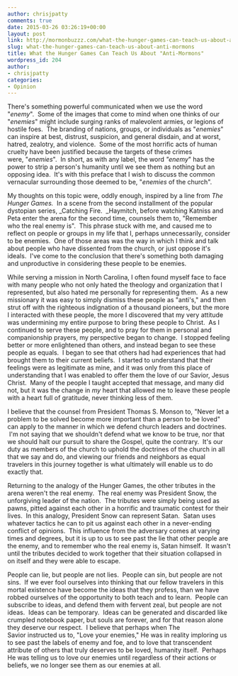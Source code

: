 ```yaml
---
author: chrisjpatty
comments: true
date: 2015-03-26 03:26:19+00:00
layout: post
link: http://mormonbuzzz.com/what-the-hunger-games-can-teach-us-about-anti-mormons/
slug: what-the-hunger-games-can-teach-us-about-anti-mormons
title: What the Hunger Games Can Teach Us About "Anti-Mormons"
wordpress_id: 204
author:
- chrisjpatty
categories:
- Opinion
---
```


There's something powerful communicated when we use the word "_enemy_".  Some of the images that come to mind when one thinks of our "_enemies_" might include surging ranks of malevolent armies, or legions of hostile foes.  The branding of nations, groups, or individuals as "_enemies_" can inspire at best, distrust, suspicion, and general disdain, and at worst, hatred, zealotry, and violence.  Some of the most horrific acts of human cruelty have been justified because the targets of these crimes were, "_enemies_".  In short, as with any label, the word _"enemy_" has the power to strip a person's humanity until we see them as nothing but an opposing idea.  It's with this preface that I wish to discuss the common vernacular surrounding those deemed to be, "_enemies_ of the church".

My thoughts on this topic were, oddly enough, inspired by a line from _The Hunger Games._  In a scene from the second installment of the popular dystopian series, _Catching Fire.  _Haymitch, before watching Katniss and Peta enter the arena for the second time, counsels them to, "Remember who the real enemy is".  This phrase stuck with me, and caused me to reflect on people or groups in my life that I, perhaps unnecessarily, consider to be enemies.  One of those areas was the way in which I think and talk about people who have dissented from the church, or just oppose it's ideals.  I've come to the conclusion that there's something both damaging and unproductive in considering these people to be enemies.

While serving a mission in North Carolina, I often found myself face to face with many people who not only hated the theology and organization that I represented, but also hated me personally for representing them.  As a new missionary it was easy to simply dismiss these people as "anti's," and then strut off with the righteous indignation of a thousand pioneers, but the more I interacted with these people, the more I discovered that my very attitude was undermining my entire purpose to bring these people to Christ.  As I continued to serve these people, and to pray for them in personal and companionship prayers, my perspective began to change.  I stopped feeling better or more enlightened than others, and instead began to see these people as equals.  I began to see that others had had experiences that had brought them to their current beliefs.  I started to understand that their feelings were as legitimate as mine, and it was only from this place of understanding that I was enabled to offer them the love of our Savior, Jesus Christ.  Many of the people I taught accepted that message, and many did not, but it was the change in _my_ heart that allowed me to leave these people with a heart full of gratitude, never thinking less of them.

I believe that the counsel from President Thomas S. Monson to, "Never let a problem to be solved become more important than a person to be loved" can apply to the manner in which we defend church leaders and doctrines.  I'm not saying that we shouldn't defend what we know to be true, nor that we should halt our pursuit to share the Gospel, quite the contrary.  It's our duty as members of the church to uphold the doctrines of the church in all that we say and do, and viewing our friends and neighbors as equal travelers in this journey together is what ultimately will enable us to do exactly that.

Returning to the analogy of the Hunger Games, the other tributes in the arena weren't the real enemy.  The real enemy was President Snow, the unforgiving leader of the nation.  The tributes were simply being used as pawns, pitted against each other in a horrific and traumatic contest for their lives.  In this analogy, President Snow can represent Satan.  Satan uses whatever tactics he can to pit us against each other in a never-ending conflict of opinions.  This influence from the adversary comes at varying times and degrees, but it is up to us to see past the lie that other people are the enemy, and to remember who the real enemy is, Satan himself.  It wasn't until the tributes decided to work together that their situation collapsed in on itself and they were able to escape.

People can lie, but people are not lies.  People can sin, but people are not sins.  If we ever fool ourselves into thinking that our fellow travelers in this mortal existence have become the ideas that they profess, than we have robbed ourselves of the opportunity to both teach and to learn.  People can subscribe to ideas, and defend them with fervent zeal, but people are not ideas.  Ideas can be temporary.  Ideas can be generated and discarded like crumpled notebook paper, but souls are forever, and for that reason alone they deserve our respect.  I believe that perhaps when The Savior instructed us to, "Love your enemies," He was in reality imploring us to see past the labels of enemy and foe, and to love that transcendent attribute of others that truly deserves to be loved, humanity itself.  Perhaps He was telling us to love our enemies until regardless of their actions or beliefs, we no longer see them as our enemies at all.
